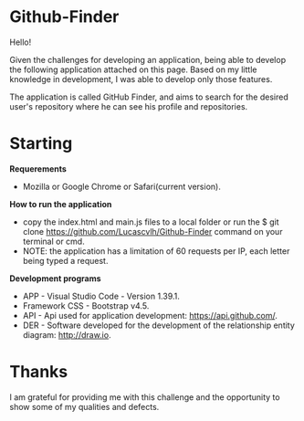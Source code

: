 # Github-Finder
  Hello!
  
  Given the challenges for developing an application, being able to develop the following application attached on this page.
Based on my little knowledge in development, I was able to develop only those features.
  
  The application is called GitHub Finder, and aims to search for the desired user's repository where he can see his profile and repositories.
# Starting
**Requerements**
  - Mozilla or Google Chrome or Safari(current version).
  
**How to run the application**
  - copy the index.html and main.js files to a local folder or run the $ git clone https://github.com/Lucascvlh/Github-Finder command on your terminal or cmd.
  - NOTE: the application has a limitation of 60 requests per IP, each letter being typed a request.

**Development programs**
  - APP - Visual Studio Code - Version 1.39.1.
  - Framework CSS - Bootstrap v4.5.
  - API - Api used for application development: https://api.github.com/.
  - DER - Software developed for the development of the relationship entity diagram: http://draw.io.
  
 # Thanks
   I am grateful for providing me with this challenge and the opportunity to show some of my qualities and defects.

